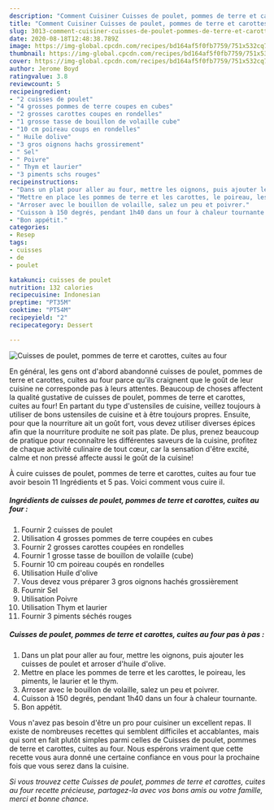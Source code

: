```yaml
---
description: "Comment Cuisiner Cuisses de poulet, pommes de terre et carottes, cuites au four"
title: "Comment Cuisiner Cuisses de poulet, pommes de terre et carottes, cuites au four"
slug: 3013-comment-cuisiner-cuisses-de-poulet-pommes-de-terre-et-carottes-cuites-au-four
date: 2020-08-18T12:48:38.789Z
image: https://img-global.cpcdn.com/recipes/bd164af5f0fb7759/751x532cq70/cuisses-de-poulet-pommes-de-terre-et-carottes-cuites-au-four-photo-principale-de-la-recette.jpg
thumbnail: https://img-global.cpcdn.com/recipes/bd164af5f0fb7759/751x532cq70/cuisses-de-poulet-pommes-de-terre-et-carottes-cuites-au-four-photo-principale-de-la-recette.jpg
cover: https://img-global.cpcdn.com/recipes/bd164af5f0fb7759/751x532cq70/cuisses-de-poulet-pommes-de-terre-et-carottes-cuites-au-four-photo-principale-de-la-recette.jpg
author: Jerome Boyd
ratingvalue: 3.8
reviewcount: 5
recipeingredient:
- "2 cuisses de poulet"
- "4 grosses pommes de terre coupes en cubes"
- "2 grosses carottes coupes en rondelles"
- "1 grosse tasse de bouillon de volaille cube"
- "10 cm poireau coups en rondelles"
- " Huile dolive"
- "3 gros oignons hachs grossirement"
- " Sel"
- " Poivre"
- " Thym et laurier"
- "3 piments schs rouges"
recipeinstructions:
- "Dans un plat pour aller au four, mettre les oignons, puis ajouter les cuisses de poulet et arroser d&#39;huile d&#39;olive."
- "Mettre en place les pommes de terre et les carottes, le poireau, les piments, le laurier et le thym."
- "Arroser avec le bouillon de volaille, salez un peu et poivrer."
- "Cuisson à 150 degrés, pendant 1h40 dans un four à chaleur tournante."
- "Bon appétit."
categories:
- Resep
tags:
- cuisses
- de
- poulet

katakunci: cuisses de poulet 
nutrition: 132 calories
recipecuisine: Indonesian
preptime: "PT35M"
cooktime: "PT54M"
recipeyield: "2"
recipecategory: Dessert

---
```



![Cuisses de poulet, pommes de terre et carottes, cuites au four](https://img-global.cpcdn.com/recipes/bd164af5f0fb7759/751x532cq70/cuisses-de-poulet-pommes-de-terre-et-carottes-cuites-au-four-photo-principale-de-la-recette.jpg)

En général, les gens ont d'abord abandonné cuisses de poulet, pommes de terre et carottes, cuites au four parce qu'ils craignent que le goût de leur cuisine ne corresponde pas à leurs attentes. Beaucoup de choses affectent la qualité gustative de cuisses de poulet, pommes de terre et carottes, cuites au four! En partant du type d'ustensiles de cuisine, veillez toujours à utiliser de bons ustensiles de cuisine et à être toujours propres. Ensuite, pour que la nourriture ait un goût fort, vous devez utiliser diverses épices afin que la nourriture produite ne soit pas plate. De plus, prenez beaucoup de pratique pour reconnaître les différentes saveurs de la cuisine, profitez de chaque activité culinaire de tout cœur, car la sensation d'être excité, calme et non pressé affecte aussi le goût de la cuisine!

<!--inarticleads1-->

À cuire cuisses de poulet, pommes de terre et carottes, cuites au four tue avoir besoin 11 Ingrédients et 5 pas. Voici comment vous cuire il.

##### Ingrédients de cuisses de poulet, pommes de terre et carottes, cuites au four :

1. Fournir 2 cuisses de poulet
1. Utilisation 4 grosses pommes de terre coupées en cubes
1. Fournir 2 grosses carottes coupées en rondelles
1. Fournir 1 grosse tasse de bouillon de volaille (cube)
1. Fournir 10 cm poireau coupés en rondelles
1. Utilisation  Huile d&#39;olive
1. Vous devez vous préparer 3 gros oignons hachés grossièrement
1. Fournir  Sel
1. Utilisation  Poivre
1. Utilisation  Thym et laurier
1. Fournir 3 piments séchés rouges




<!--inarticleads2-->

##### Cuisses de poulet, pommes de terre et carottes, cuites au four pas à pas :

1. Dans un plat pour aller au four, mettre les oignons, puis ajouter les cuisses de poulet et arroser d&#39;huile d&#39;olive.
1. Mettre en place les pommes de terre et les carottes, le poireau, les piments, le laurier et le thym.
1. Arroser avec le bouillon de volaille, salez un peu et poivrer.
1. Cuisson à 150 degrés, pendant 1h40 dans un four à chaleur tournante.
1. Bon appétit.




<!--inarticleads1-->

<p>
Vous n'avez pas besoin d'être un pro pour cuisiner un excellent repas. Il existe de nombreuses recettes qui semblent difficiles et accablantes, mais qui sont en fait plutôt simples parmi celles de Cuisses de poulet, pommes de terre et carottes, cuites au four. Nous espérons vraiment que cette recette vous aura donné une certaine confiance en vous pour la prochaine fois que vous serez dans la cuisine.
</p>

<p>
<i>Si vous trouvez cette Cuisses de poulet, pommes de terre et carottes, cuites au four recette précieuse, partagez-la avec vos bons amis ou votre famille, merci et bonne chance.</i>
</p>
